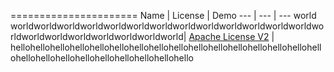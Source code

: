 <link rel="stylesheet" href="test.css"/>

======================
Name | License | Demo
--- | --- | ---
world worldworldworldworldworldworldworldworldworldworldworldworldworldworldworldworldworldworldworldworldworld| [Apache License V2](https://www.apache.org/licenses/LICENSE-2.0) | hellohellohellohellohellohellohellohellohellohellohellohellohellohellohellohellohellohellohellohellohellohellohellohellohello
